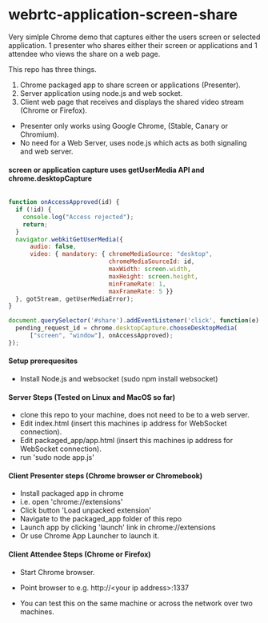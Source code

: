 webrtc-application-screen-share    
===============================

Very simlple Chrome demo that captures either the users screen or selected application. 1 presenter who shares either their screen or applications and 1 attendee who views the share on a web page.

This repo has three things.

1. Chrome packaged app to share screen or applications (Presenter).
2. Server application using node.js and web socket.
3. Client web page that receives and displays the shared video stream (Chrome or Firefox).


- Presenter only works using Google Chrome, (Stable, Canary or Chromium).
- No need for a Web Server, uses node.js which acts as both signaling and web server. 


#### screen or application capture uses getUserMedia API and chrome.desktopCapture

```javascript

function onAccessApproved(id) {
  if (!id) {
    console.log("Access rejected");
    return;
  }
  navigator.webkitGetUserMedia({                                                                                                                                                                                                              
      audio: false,
      video: { mandatory: { chromeMediaSource: "desktop",
                            chromeMediaSourceId: id, 
                            maxWidth: screen.width,
                            maxHeight: screen.height,
                            minFrameRate: 1,
                            maxFrameRate: 5 }}
  }, gotStream, getUserMediaError);
}

document.querySelector('#share').addEventListener('click', function(e) {
  pending_request_id = chrome.desktopCapture.chooseDesktopMedia(
      ["screen", "window"], onAccessApproved);
});


```

####  Setup prerequesites

- Install Node.js  and  websocket (sudo npm install websocket)

####  Server Steps (Tested on Linux and MacOS so far)

- clone this repo to your machine, does not need to be to a web server.
- Edit index.html (insert this machines ip address for WebSocket connection).
- Edit packaged_app/app.html (insert this machines ip address for WebSocket connection).
- run 'sudo node app.js'

####  Client Presenter steps (Chrome browser or Chromebook)

- Install packaged app in chrome
- i.e. open 'chrome://extensions'
- Click button 'Load unpacked extension'
- Navigate to the packaged_app folder of this repo
- Launch app by clicking 'launch' link in chrome://extensions
-  Or use Chrome App Launcher to launch it.

####  Client Attendee Steps (Chrome or Firefox)

- Start Chrome browser.
- Point browser to  e.g. http://\<your ip address\>:1337

- You can test this on the same machine or across the network over two machines.


